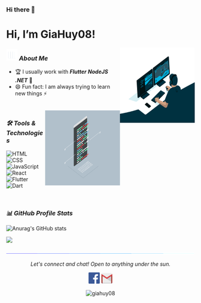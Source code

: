 ### Hi there 👋

<!--
**giahuy08/giahuy08** is a ✨ _special_ ✨ repository because its `README.md` (this file) appears on your GitHub profile.

Here are some ideas to get you started:

- 🔭 I’m currently working on ...
- 🌱 I’m currently learning ...
- 👯 I’m looking to collaborate on ...
- 🤔 I’m looking for help with ...
- 💬 Ask me about ...
- 📫 How to reach me: ...
- 😄 Pronouns: ...
- ⚡ Fun fact: ...
-->
# Hi, I’m GiaHuy08! 

<img align="right" width=200px height=200px alt="side_sticker" borderRadius=50% src="./images/code.gif" />

### <img src="./images/stats.gif" width="30px"> ***About Me***

* 🏆 I usually work with ***Flutter*** ***NodeJS*** ***.NET*** 🤔
* 😄 Fun fact: I am always trying to learn new things ⚡

<br>

<img align="right" width=200px height=200px alt="side_sticker" src="./images/coding.gif" />

### ***🛠 Tools & Technologies***

![HTML](https://img.shields.io/badge/-HTML-05122A?style=flat&logo=HTML5)&nbsp;
![CSS](https://img.shields.io/badge/-CSS-05122A?style=flat&logo=CSS3&logoColor=1572B6)&nbsp;
![JavaScript](https://img.shields.io/badge/-JavaScript-05122A?style=flat&logo=javascript)&nbsp;
![React](https://img.shields.io/badge/-React-05122A?style=flat&logo=react)&nbsp;
![Flutter](https://img.shields.io/badge/-Flutter-05122A?style=flat&logo=flutter)&nbsp;
![Dart](https://img.shields.io/badge/-Dart-05122A?style=flat&logo=dart)&nbsp;


<br>

### ***📊 GitHub Profile Stats***

![Anurag's GitHub stats](https://github-readme-stats.vercel.app/api?username=giahuy08&theme=radical&show_icons=true)

<img height="190em" src="https://github-readme-stats-eight-theta.vercel.app/api/top-langs/?username=giahuy08&layout=compact&langs_count=8&theme=react&hide_border=true&bg_color=1F222E&title_color=F85D7F&icon_color=F8D866"/>

![divider](./images/divider.gif)

<p align="center">
  <i>Let's connect and chat! Open to anything under the sun.</i>

  <p align="center">
    	<code><a href="https://www.facebook.com/nguyengiahuy08/"><img width="30px" src="./images/facebook.png" title="Facebook"/></a></code>
	    <code><a href="mailto:giahuy082000@gmail.com"><img width="30px" src="./images/gmail.png" title="Gmail"/></a></code>
  </p>

  <p align="center">
      <img src="https://komarev.com/ghpvc/?username=giahuy08&label=Profile+Views" alt="giahuy08" />
  </p>
</p>